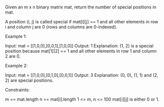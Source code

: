 Given an m x n binary matrix mat, return the number of special positions in
mat.

A position (i, j) is called special if mat[i][j] == 1 and all other elements
in row i and column j are 0 (rows and columns are 0-indexed).


Example 1:


Input: mat = [[1,0,0],[0,0,1],[1,0,0]]
Output: 1
Explanation: (1, 2) is a special position because mat[1][2] == 1 and all
other elements in row 1 and column 2 are 0.


Example 2:


Input: mat = [[1,0,0],[0,1,0],[0,0,1]]
Output: 3
Explanation: (0, 0), (1, 1) and (2, 2) are special positions.



Constraints:


m == mat.length
n == mat[i].length
1 <= m, n <= 100
mat[i][j] is either 0 or 1.




